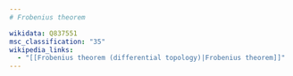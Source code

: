 ```yaml
---
# Frobenius theorem

wikidata: Q837551
msc_classification: "35"
wikipedia_links:
  - "[[Frobenius theorem (differential topology)|Frobenius theorem]]"
---
```

